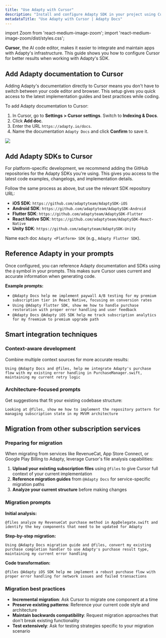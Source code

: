 ```yaml
---
title: "Use Adapty with Cursor"
description: "Install and configure Adapty SDK in your project using Cursor."
metadataTitle: "Use Adapty with Cursor | Adapty Docs"
---
```


import Zoom from 'react-medium-image-zoom';
import 'react-medium-image-zoom/dist/styles.css';

**Cursor**, the AI code editor, makes it easier to integrate and maintain apps with Adapty's infrastructure. This guide shows you how to configure Cursor for better results when working with Adapty's SDK.

## Add Adapty documentation to Cursor

Adding Adapty's documentation directly to Cursor means you don't have to switch between your code editor and browser. This setup gives you quick access to the latest implementation guides and best practices while coding.

To add Adapty documentation to Cursor:

1. In Cursor, go to **Settings > Cursor settings**. Switch to **Indexing & Docs**.
2. Click **Add doc**.
3. Enter the URL `https://adapty.io/docs`.
4. Name the documentation `Adapty Docs` and click **Confirm** to save it.

<Zoom>
  <img src={require('./img/adapty-cursor.webp').default}
  style={{
    border: '1px solid #727272', /* border width and color */
    width: '700px', /* image width */
    display: 'block', /* for alignment */
    margin: '0 auto' /* center alignment */
  }}
/>
</Zoom>

## Add Adapty SDKs to Cursor

For platform-specific development, we recommend adding the GitHub repositories for the Adapty SDKs you're using. This gives you access to the latest code examples, changelogs, and implementation details.

Follow the same process as above, but use the relevant SDK repository URL:

- **iOS SDK**: `https://github.com/adaptyteam/AdaptySDK-iOS`
- **Android SDK**: `https://github.com/adaptyteam/AdaptySDK-Android`
- **Flutter SDK**: `https://github.com/adaptyteam/AdaptySDK-Flutter`
- **React Native SDK**: `https://github.com/adaptyteam/AdaptySDK-React-Native`
- **Unity SDK**: `https://github.com/adaptyteam/AdaptySDK-Unity`

Name each doc `Adapty <Platform> SDK` (e.g., `Adapty Flutter SDK`).

## Reference Adapty in your prompts

Once configured, you can reference Adapty documentation and SDKs using the `@` symbol in your prompts. This makes sure Cursor uses current and accurate information when generating code.

**Example prompts:**

- `@Adapty Docs help me implement paywall A/B testing for my premium subscription tier in React Native, focusing on conversion rates`
- `Using @Adapty Flutter SDK, show me how to handle purchase restoration with proper error handling and user feedback`
- `@Adapty Docs @Adapty iOS SDK help me track subscription analytics for my freemium to premium upgrade path`

## Smart integration techniques

### Context-aware development
Combine multiple context sources for more accurate results:
```
Using @Adapty Docs and @files, help me integrate Adapty's purchase flow with my existing error handling in PurchaseManager.swift, maintaining my current retry logic
```

### Architecture-focused prompts
Get suggestions that fit your existing codebase structure:
```
Looking at @files, show me how to implement the repository pattern for managing subscription state in my MVVM architecture
```

## Migration from other subscription services

### Preparing for migration

When migrating from services like RevenueCat, App Store Connect, or Google Play Billing to Adapty, leverage Cursor's file analysis capabilities:

1. **Upload your existing subscription files** using `@files` to give Cursor full context of your current implementation
2. **Reference migration guides** from `@Adapty Docs` for service-specific migration paths
3. **Analyze your current structure** before making changes

### Migration prompts

**Initial analysis:**
```
@files analyze my RevenueCat purchase method in AppDelegate.swift and identify the key components that need to be updated for Adapty
```

**Step-by-step migration:**
```
Using @Adapty Docs migration guide and @files, convert my existing purchase completion handler to use Adapty's purchase result type, maintaining my current error handling
```

**Code transformation:**
```
@files @Adapty iOS SDK help me implement a robust purchase flow with proper error handling for network issues and failed transactions
```

### Migration best practices

- **Incremental migration**: Ask Cursor to migrate one component at a time
- **Preserve existing patterns**: Reference your current code style and architecture
- **Maintain backwards compatibility**: Request migration approaches that don't break existing functionality
- **Test extensively**: Ask for testing strategies specific to your migration scenario

